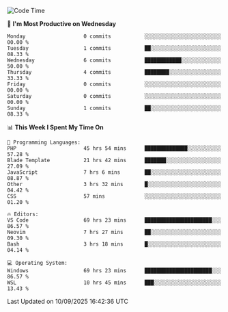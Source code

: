 <!--START_SECTION:waka-->
![Code Time](http://img.shields.io/badge/Code%20Time-5%2C809%20hrs%2013%20mins-blue)

📅 **I'm Most Productive on Wednesday** 

```text
Monday                   0 commits           ░░░░░░░░░░░░░░░░░░░░░░░░░   00.00 % 
Tuesday                  1 commits           ██░░░░░░░░░░░░░░░░░░░░░░░   08.33 % 
Wednesday                6 commits           ████████████░░░░░░░░░░░░░   50.00 % 
Thursday                 4 commits           ████████░░░░░░░░░░░░░░░░░   33.33 % 
Friday                   0 commits           ░░░░░░░░░░░░░░░░░░░░░░░░░   00.00 % 
Saturday                 0 commits           ░░░░░░░░░░░░░░░░░░░░░░░░░   00.00 % 
Sunday                   1 commits           ██░░░░░░░░░░░░░░░░░░░░░░░   08.33 % 
```


📊 **This Week I Spent My Time On** 

```text
💬 Programming Languages: 
PHP                      45 hrs 54 mins      ██████████████░░░░░░░░░░░   57.28 % 
Blade Template           21 hrs 42 mins      ███████░░░░░░░░░░░░░░░░░░   27.09 % 
JavaScript               7 hrs 6 mins        ██░░░░░░░░░░░░░░░░░░░░░░░   08.87 % 
Other                    3 hrs 32 mins       █░░░░░░░░░░░░░░░░░░░░░░░░   04.42 % 
CSS                      57 mins             ░░░░░░░░░░░░░░░░░░░░░░░░░   01.20 % 

🔥 Editors: 
VS Code                  69 hrs 23 mins      ██████████████████████░░░   86.57 % 
Neovim                   7 hrs 27 mins       ██░░░░░░░░░░░░░░░░░░░░░░░   09.30 % 
Bash                     3 hrs 18 mins       █░░░░░░░░░░░░░░░░░░░░░░░░   04.14 % 

💻 Operating System: 
Windows                  69 hrs 23 mins      ██████████████████████░░░   86.57 % 
WSL                      10 hrs 45 mins      ███░░░░░░░░░░░░░░░░░░░░░░   13.43 % 
```


 Last Updated on 10/09/2025 16:42:36 UTC
<!--END_SECTION:waka-->
